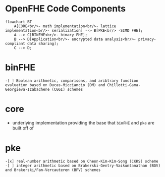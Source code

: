 # OpenFHE Code Components

```mermaid
flowchart BT
    A[CORE<br/>- math implementation<br/>- lattice implementation<br/>- serialization] --> B[PKE<br/> -SIMD FHE];
    A --> C[BINFHE<br/>- binary FHE];
    B --> D[Application<br/>- encrypted data analysis<br/>- privacy-compliant data sharing];
    C --> D;
```

# binFHE

    -[ ] Boolean arithmetic, comparisons, and aribtrary function evaluation based on Ducas-Micciancio (DM) and Chillotti-Gama-Georgieva-Izabachene (CGGI) schemes

# core

- underlying implementation providing the base that `binFHE` and `pke` are built off of

# pke

    -[x] real-number arithmetic based on Cheon-Kim-Kim-Song (CKKS) scheme
    -[ ] integer arithmetic based on Brakerski-Gentry-Vaikuntanathan (BGV) and Brakerski/Fan-Vercauteren (BFV) schemes